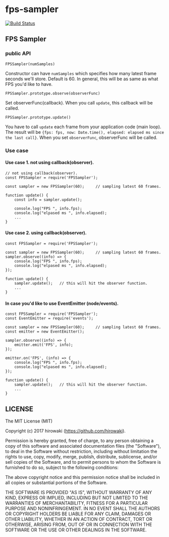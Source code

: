 # fps-sampler

[![Build Status](https://travis-ci.org/hirowaki/fps-sampler.svg?branch=master)](https://travis-ci.org/hirowaki/fps-sampler)

## FPS Sampler

### public API
```
FPSSampler(numSamples)
```
Constructor can have `numSamples` which specifies how many latest frame seconds we'll store. Default is 60. In general, this will be as same as what FPS you'd like to have.

```
FPSSampler.prototype.observe(observerFunc)
```
Set observerFunc(callback). When you call `update`, this callback will be called.

```
FPSSampler.prototype.update()
```
You have to call `update` each frame from your application code (main loop). The result will be `{fps: fps, now: Date.time(), elapsed: elapsed ms since the last call}`. When you set `observerFunc`, observerFunc will be called.

### Use case
#### Use case 1. not using callback(observer).
```
// not using callback(observer).
const FPSSampler = require('FPSSampler');

const sampler = new FPSSampler(60);     // sampling latest 60 frames.

function update() {
    const info = sampler.update();

    console.log("FPS ", info.fps);
    console.log("elpased ms ", info.elapsed);
    ...
}

```

#### Use case 2. using callback(observer).
```
const FPSSampler = require('FPSSampler');

const sampler = new FPSSampler(60);     // sampling latest 60 frames.
sampler.observe((info) => {
    console.log("FPS ", info.fps);
    console.log("elpased ms ", info.elapsed);
});

function update() {
    sampler.update();   // this will hit the observer function.
    ...
}

```

#### In case you'd like to use EventEmitter (node/events).
```
const FPSSampler = require('FPSSampler');
const EventEmitter = require('events');

const sampler = new FPSSampler(60);     // sampling latest 60 frames.
const emitter = new EventEmitter();

sampler.observe((info) => {
    emitter.emit('FPS', info);
});

emitter.on('FPS', (info) => {
    console.log("FPS ", info.fps);
    console.log("elpased ms ", info.elapsed);
});

function update() {
    sampler.update();   // this will hit the observer function.
    ...
}

```

## LICENSE

The MIT License (MIT)

Copyright (c) 2017 hirowaki (https://github.com/hirowaki).

Permission is hereby granted, free of charge, to any person obtaining a copy
of this software and associated documentation files (the "Software"), to deal
in the Software without restriction, including without limitation the rights
to use, copy, modify, merge, publish, distribute, sublicense, and/or sell
copies of the Software, and to permit persons to whom the Software is
furnished to do so, subject to the following conditions:

The above copyright notice and this permission notice shall be included in
all copies or substantial portions of the Software.

THE SOFTWARE IS PROVIDED "AS IS", WITHOUT WARRANTY OF ANY KIND, EXPRESS OR
IMPLIED, INCLUDING BUT NOT LIMITED TO THE WARRANTIES OF MERCHANTABILITY,
FITNESS FOR A PARTICULAR PURPOSE AND NONINFRINGEMENT. IN NO EVENT SHALL THE
AUTHORS OR COPYRIGHT HOLDERS BE LIABLE FOR ANY CLAIM, DAMAGES OR OTHER
LIABILITY, WHETHER IN AN ACTION OF CONTRACT, TORT OR OTHERWISE, ARISING FROM,
OUT OF OR IN CONNECTION WITH THE SOFTWARE OR THE USE OR OTHER DEALINGS IN
THE SOFTWARE.
